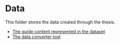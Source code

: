 # Data

This folder stores the data created through the thesis.

- [The guide content represented in the dataset](dataset.ods)
- [The data converter tool](converter/) 